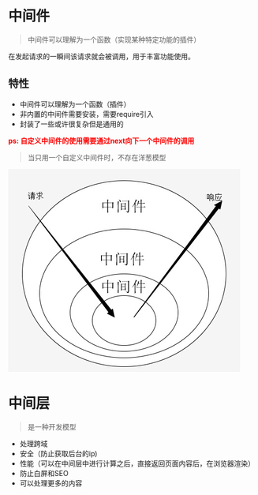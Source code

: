 # 中间件

> 中间件可以理解为一个函数（实现某种特定功能的插件）

在发起请求的一瞬间该请求就会被调用，用于丰富功能使用。

## 特性

* 中间件可以理解为一个函数（插件）
* 非内置的中间件需要安装，需要require引入
* 封装了一些或许很复杂但是通用的

**<font color="red">ps: 自定义中间件的使用需要通过next向下一个中间件的调用</font>**

> 当只用一个自定义中间件时，不存在洋葱模型

![](./img/洋葱模型.png)

# 中间层

> 是一种开发模型

- 处理跨域
- 安全（防止获取后台的ip)
- 性能（可以在中间层中进行计算之后，直接返回页面内容后，在浏览器渲染）
- 防止白屏和SEO
- 可以处理更多的内容
